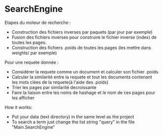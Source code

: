 # SearchEngine

Etapes du moteur de recherche : 
- Construction des fichiers inverses par paquets (par jour par exemple)
- Fusion des fichiers inverses pour construire le fichier inverse (index) de toutes les pages.
- Construction des fichiers .poids de toutes les pages (les mettre dans weights/ par exemple)

Pour une requete donnée : 
- Considérer la requete comme un document et calculer son fichier .poids
- Calculer la similarité entre la requete et tout les documents contenant les mots clées de la requete(à l'aide des .poids)
- Trier les pages par similarité decroissante
- Faire la liaison entre les noms de hashage et le nom de ces pages pour les afficher


How it works: 

* Put your data (text directory) in the same level as the project
* To search a term just change the list string "query" in the file "Main.SearchEngine"